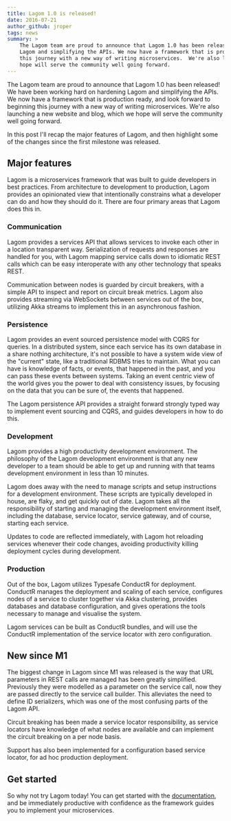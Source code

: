 ```yaml
---
title: Lagom 1.0 is released!
date: 2016-07-21
author_github: jroper
tags: news
summary: >
    The Lagom team are proud to announce that Lagom 1.0 has been released! We have been working hard on hardening
    Lagom and simplifying the APIs. We now have a framework that is production ready, and look forward to beginning
    this journey with a new way of writing microservices.  We're also launching a new website and blog, which we
    hope will serve the community well going forward.
---
```


The Lagom team are proud to announce that Lagom 1.0 has been released! We have been working hard on hardening Lagom and simplifying the APIs. We now have a framework that is production ready, and look forward to beginning this journey with a new way of writing microservices.  We're also launching a new website and blog, which we hope will serve the community well going forward.

In this post I'll recap the major features of Lagom, and then highlight some of the changes since the first milestone was released.

## Major features

Lagom is a microservices framework that was built to guide developers in best practices. From architecture to development to production, Lagom provides an opinionated view that intentionally constrains what a developer can do and how they should do it. There are four primary areas that Lagom does this in.

### Communication

Lagom provides a services API that allows services to invoke each other in a location transparent way. Serialization of requests and responses are handled for you, with Lagom mapping service calls down to idiomatic REST calls which can be easy interoperate with any other technology that speaks REST.

Communication between nodes is guarded by circuit breakers, with a simple API to inspect and report on circuit break metrics.  Lagom also provides streaming via WebSockets between services out of the box, utilizing Akka streams to implement this in an asynchronous fashion.

### Persistence

Lagom provides an event sourced persistence model with CQRS for queries. In a distributed system, since each service has its own database in a share nothing architecture, it's not possible to have a system wide view of the "current" state, like a traditional RDBMS tries to maintain. What you can have is knowledge of facts, or events, that happened in the past, and you can pass these events between systems. Taking an event centric view of the world gives you the power to deal with consistency issues, by focusing on the data that you can be sure of, the events that happened.

The Lagom persistence API provides a straight forward strongly typed way to implement event sourcing and CQRS, and guides developers in how to do this.

### Development

Lagom provides a high productivity development environment. The philosophy of the Lagom development environment is that any new developer to a team should be able to get up and running with that teams development environment in less than 10 minutes.

Lagom does away with the need to manage scripts and setup instructions for a development environment. These scripts are typically developed in house, are flaky, and get quickly out of date. Lagom takes all the responsibility of starting and managing the development environment itself, including the database, service locator, service gateway, and of course, starting each service.

Updates to code are reflected immediately, with Lagom hot reloading services whenever their code changes, avoiding productivity killing deployment cycles during development.

### Production

Out of the box, Lagom utilizes Typesafe ConductR for deployment. ConductR manages the deployment and scaling of each service, configures nodes of a service to cluster together via Akka clustering, provides databases and database configuration, and gives operations the tools necessary to manage and visualise the system.

Lagom services can be built as ConductR bundles, and will use the ConductR implementation of the service locator with zero configuration.

## New since M1

The biggest change in Lagom since M1 was released is the way that URL parameters in REST calls are managed has been greatly simplified. Previously they were modelled as a parameter on the service call, now they are passed directly to the service call builder. This alleviates the need to define ID serializers, which was one of the most confusing parts of the Lagom API.

Circuit breaking has been made a service locator responsibility, as service locators have knowledge of what nodes are available and can implement the circuit breaking on a per node basis.

Support has also been implemented for a configuration based service locator, for ad hoc production deployment.

## Get started

So why not try Lagom today! You can get started with the [documentation](http://www.lagomframework.com/documentation/1.0.x/java/Home.html), and be immediately productive with confidence as the framework guides you to implement your microservices.
